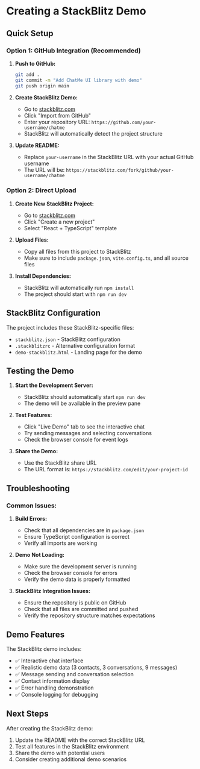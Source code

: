 # Creating a StackBlitz Demo

## Quick Setup

### Option 1: GitHub Integration (Recommended)

1. **Push to GitHub:**

   ```bash
   git add .
   git commit -m "Add ChatMe UI library with demo"
   git push origin main
   ```

2. **Create StackBlitz Demo:**

   - Go to [stackblitz.com](https://stackblitz.com)
   - Click "Import from GitHub"
   - Enter your repository URL: `https://github.com/your-username/chatme`
   - StackBlitz will automatically detect the project structure

3. **Update README:**
   - Replace `your-username` in the StackBlitz URL with your actual GitHub username
   - The URL will be: `https://stackblitz.com/fork/github/your-username/chatme`

### Option 2: Direct Upload

1. **Create New StackBlitz Project:**

   - Go to [stackblitz.com](https://stackblitz.com)
   - Click "Create a new project"
   - Select "React + TypeScript" template

2. **Upload Files:**

   - Copy all files from this project to StackBlitz
   - Make sure to include `package.json`, `vite.config.ts`, and all source files

3. **Install Dependencies:**
   - StackBlitz will automatically run `npm install`
   - The project should start with `npm run dev`

## StackBlitz Configuration

The project includes these StackBlitz-specific files:

- `stackblitz.json` - StackBlitz configuration
- `.stackblitzrc` - Alternative configuration format
- `demo-stackblitz.html` - Landing page for the demo

## Testing the Demo

1. **Start the Development Server:**

   - StackBlitz should automatically start `npm run dev`
   - The demo will be available in the preview pane

2. **Test Features:**

   - Click "Live Demo" tab to see the interactive chat
   - Try sending messages and selecting conversations
   - Check the browser console for event logs

3. **Share the Demo:**
   - Use the StackBlitz share URL
   - The URL format is: `https://stackblitz.com/edit/your-project-id`

## Troubleshooting

### Common Issues:

1. **Build Errors:**

   - Check that all dependencies are in `package.json`
   - Ensure TypeScript configuration is correct
   - Verify all imports are working

2. **Demo Not Loading:**

   - Make sure the development server is running
   - Check the browser console for errors
   - Verify the demo data is properly formatted

3. **StackBlitz Integration Issues:**
   - Ensure the repository is public on GitHub
   - Check that all files are committed and pushed
   - Verify the repository structure matches expectations

## Demo Features

The StackBlitz demo includes:

- ✅ Interactive chat interface
- ✅ Realistic demo data (3 contacts, 3 conversations, 9 messages)
- ✅ Message sending and conversation selection
- ✅ Contact information display
- ✅ Error handling demonstration
- ✅ Console logging for debugging

## Next Steps

After creating the StackBlitz demo:

1. Update the README with the correct StackBlitz URL
2. Test all features in the StackBlitz environment
3. Share the demo with potential users
4. Consider creating additional demo scenarios
